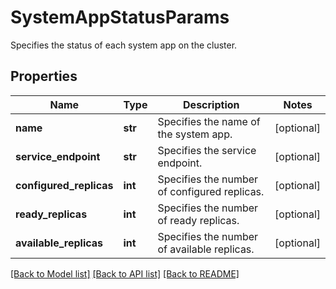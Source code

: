 # SystemAppStatusParams

Specifies the status of each system app on the cluster.

## Properties
Name | Type | Description | Notes
------------ | ------------- | ------------- | -------------
**name** | **str** | Specifies the name of the system app. | [optional] 
**service_endpoint** | **str** | Specifies the service endpoint. | [optional] 
**configured_replicas** | **int** | Specifies the number of configured replicas. | [optional] 
**ready_replicas** | **int** | Specifies the number of ready replicas. | [optional] 
**available_replicas** | **int** | Specifies the number of available replicas. | [optional] 

[[Back to Model list]](../README.md#documentation-for-models) [[Back to API list]](../README.md#documentation-for-api-endpoints) [[Back to README]](../README.md)


